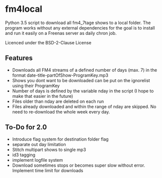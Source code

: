 # fm4local

Python 3.5 script to download all fm4_7tage shows to a local folder. The program works without any external dependencies for the goal is to install and run it easily on a Freenas server as daily chron job. 

Licenced under the BSD-2-Clause License

## Features
* Downloads all FM4 streams of a defined number of days (max. 7) in the format date-title-partOfShow-ProgramKey.mp3
* Shows you dont want to be downloaded can be put on the ignorelist using their ProgramKey
* Number of days is defined by the variable nday in the script (I hope to make that easier in the future)
* Files older than nday are deleted on each run
* Files already downloaded and within the range of nday are skipped. No need to re-download the whole week every day. 


## To-Do for 2.0
* Introduce flag system for destination folder flag
* separate out day limitation
* Stitch multipart shows to single mp3
* id3 tagging
* implement logfile system
* Download sometimes stops or becomes super slow without error. Implement time limit for downloads

